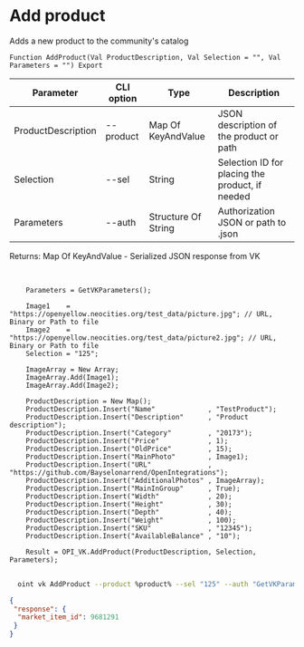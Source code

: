 ﻿---
sidebar_position: 4
---

# Add product
 Adds a new product to the community's catalog



`Function AddProduct(Val ProductDescription, Val Selection = "", Val Parameters = "") Export`

  | Parameter | CLI option | Type | Description |
  |-|-|-|-|
  | ProductDescription | --product | Map Of KeyAndValue | JSON description of the product or path |
  | Selection | --sel | String | Selection ID for placing the product, if needed |
  | Parameters | --auth | Structure Of String | Authorization JSON or path to .json |

  
  Returns:  Map Of KeyAndValue - Serialized JSON response from VK

<br/>




```bsl title="Code example"
    Parameters = GetVKParameters();

    Image1    = "https://openyellow.neocities.org/test_data/picture.jpg"; // URL, Binary or Path to file
    Image2    = "https://openyellow.neocities.org/test_data/picture2.jpg"; // URL, Binary or Path to file
    Selection = "125";

    ImageArray = New Array;
    ImageArray.Add(Image1);
    ImageArray.Add(Image2);

    ProductDescription = New Map();
    ProductDescription.Insert("Name"             , "TestProduct");
    ProductDescription.Insert("Description"      , "Product description");
    ProductDescription.Insert("Category"         , "20173");
    ProductDescription.Insert("Price"            , 1);
    ProductDescription.Insert("OldPrice"         , 15);
    ProductDescription.Insert("MainPhoto"        , Image1);
    ProductDescription.Insert("URL"              , "https://github.com/Bayselonarrend/OpenIntegrations");
    ProductDescription.Insert("AdditionalPhotos" , ImageArray);
    ProductDescription.Insert("MainInGroup"      , True);
    ProductDescription.Insert("Width"            , 20);
    ProductDescription.Insert("Height"           , 30);
    ProductDescription.Insert("Depth"            , 40);
    ProductDescription.Insert("Weight"           , 100);
    ProductDescription.Insert("SKU"              , "12345");
    ProductDescription.Insert("AvailableBalance" , "10");

    Result = OPI_VK.AddProduct(ProductDescription, Selection, Parameters);
```



```sh title="CLI command example"
    
  oint vk AddProduct --product %product% --sel "125" --auth "GetVKParameters()"

```

```json title="Result"
{
 "response": {
  "market_item_id": 9681291
 }
}
```
